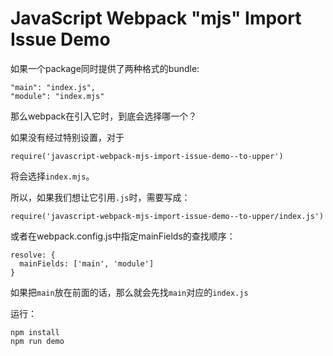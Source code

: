 JavaScript Webpack "mjs" Import Issue Demo
==========================================

如果一个package同时提供了两种格式的bundle:

```
"main": "index.js",
"module": "index.mjs"
```

那么webpack在引入它时，到底会选择哪一个？

如果没有经过特别设置，对于

```
require('javascript-webpack-mjs-import-issue-demo--to-upper')
```

将会选择`index.mjs`。

所以，如果我们想让它引用`.js`时，需要写成：

```
require('javascript-webpack-mjs-import-issue-demo--to-upper/index.js')
```

或者在webpack.config.js中指定mainFields的查找顺序：

```
resolve: {
  mainFields: ['main', 'module']
}
```

如果把`main`放在前面的话，那么就会先找`main`对应的`index.js`

运行：

```
npm install
npm run demo
```

